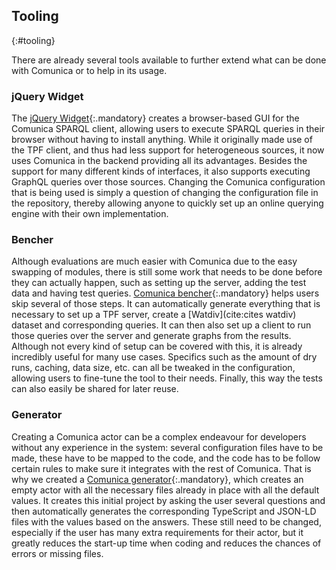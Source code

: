 ## Tooling
{:#tooling}

There are already several tools available to further extend what can be done with Comunica
or to help in its usage.

### jQuery Widget
The [jQuery Widget](https://github.com/comunica/jQuery-Widget.js/){:.mandatory}
creates a browser-based GUI for the Comunica SPARQL client,
allowing users to execute SPARQL queries in their browser without having to install anything.
While it originally made use of the TPF client,
and thus had less support for heterogeneous sources,
it now uses Comunica in the backend providing all its advantages.
Besides the support for many different kinds of interfaces,
it also supports executing GraphQL queries over those sources.
Changing the Comunica configuration that is being used
is simply a question of changing the configuration file in the repository,
thereby allowing anyone to quickly set up an online querying engine with their own implementation.

### Bencher
Although evaluations are much easier with Comunica due to the easy swapping of modules,
there is still some work that needs to be done before they can actually happen,
such as setting up the server, adding the test data and having test queries.
[Comunica bencher](https://github.com/comunica/comunica-bencher/){:.mandatory}
helps users skip several of those steps.
It can automatically generate everything that is necessary to set up a TPF server,
create a [Watdiv](cite:cites watdiv) dataset and corresponding queries.
It can then also set up a client to run those queries over the server
and generate graphs from the results.
Although not every kind of setup can be covered with this,
it is already incredibly useful for many use cases.
Specifics such as the amount of dry runs, caching, data size, etc.
can all be tweaked in the configuration,
allowing users to fine-tune the tool to their needs.
Finally, this way the tests can also easily be shared for later reuse.

### Generator
Creating a Comunica actor can be a complex endeavour for developers without any experience in the system:
several configuration files have to be made,
these have to be mapped to the code,
and the code has to be follow certain rules to make sure it integrates with the rest of Comunica.
That is why we created a [Comunica generator](https://github.com/comunica/generate-comunica){:.mandatory},
which creates an empty actor with all the necessary files already in place with all the default values.
It creates this initial project by asking the user several questions
and then automatically generates the corresponding TypeScript and JSON-LD files
with the values based on the answers.
These still need to be changed, especially if the user has many extra requirements for their actor,
but it greatly reduces the start-up time when coding and reduces the chances of errors or missing files.

